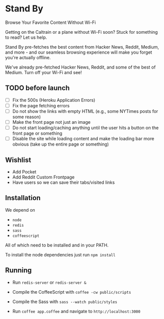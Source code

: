 Stand By
==========

Browse Your Favorite Content Without Wi-Fi



Getting on the Caltrain or a plane without Wi-Fi soon? Stuck for something to read? Let us help.

Stand By pre-fetches the best content from Hacker News, Reddit, Medium, and more - and our seamless browsing experience will make you forget you're actually offline.

We've already pre-fetched Hacker News, Reddit, and some of the best of Medium. Turn off your Wi-Fi and see!

## TODO before launch

* [ ] Fix the 500s (Heroku Application Errors)
* [ ] Fix the page fetching errors
* [ ] Do not show the links with empty HTML (e.g., some NYTimes posts for some reason)
* [ ] Make the front page not just an image
* [ ] Do not start loading/caching anything until the user hits a button on the front page or something
* [ ] Disable the site while loading content and make the loading bar more obvious (take up the entire page or something)

## Wishlist

* Add Pocket
* Add Reddit Custom Frontpage
* Have users so we can save their tabs/visited links

## Installation

We depend on

* ```node```
* ```redis```
* ```sass```
* ```coffeescript```

All of which need to be installed and in your PATH.

To install the node dependencies just run ```npm install```


## Running

* Run ```redis-server``` or ```redis-server &```

* Compile the CoffeeScript with ```coffee -cw public/scripts```

* Compile the Sass with ```sass --watch public/styles```

* Run ```coffee app.coffee``` and navigate to ```http://localhost:3000```
